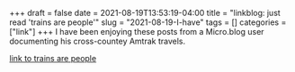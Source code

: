 +++draft = falsedate = 2021-08-19T13:53:19-04:00title = "linkblog: just read 'trains are people'"slug = "2021-08-19-I-have"tags = []categories = ["link"]+++I have been enjoying these posts from a Micro.blog user documenting his cross-countey Amtrak travels. [link to trains are people](https://mpmilestogo.micro.blog/2021/08/19/trains-are-people.html)